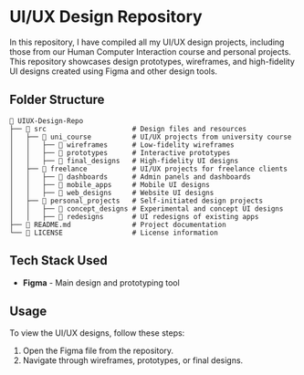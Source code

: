 # UI/UX Design Repository
In this repository, I have compiled all my UI/UX design projects, including those from our Human Computer Interaction course and personal projects. This repository showcases design prototypes, wireframes, and high-fidelity UI designs created using Figma and other design tools.

## Folder Structure
```
📂 UIUX-Design-Repo
├── 📂 src                     # Design files and resources
│   ├── 📂 uni_course          # UI/UX projects from university course
│   │   ├── 📂 wireframes      # Low-fidelity wireframes
│   │   ├── 📂 prototypes      # Interactive prototypes
│   │   ├── 📂 final_designs   # High-fidelity UI designs
│   ├── 📂 freelance           # UI/UX projects for freelance clients
│   │   ├── 📂 dashboards      # Admin panels and dashboards
│   │   ├── 📂 mobile_apps     # Mobile UI designs
│   │   ├── 📂 web_designs     # Website UI designs
│   ├── 📂 personal_projects   # Self-initiated design projects
│   │   ├── 📂 concept_designs # Experimental and concept UI designs
│   │   ├── 📂 redesigns       # UI redesigns of existing apps
├── 📄 README.md               # Project documentation
└── 📄 LICENSE                 # License information
```

## Tech Stack Used
- **Figma** - Main design and prototyping tool

## Usage
To view the UI/UX designs, follow these steps:

1. Open the Figma file from the repository.
2. Navigate through wireframes, prototypes, or final designs.
